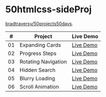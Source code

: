 # 50htmlcss-sideProj
[bradtraversy/50projects50days](https://github.com/bradtraversy/50projects50days).    


|  #  | Project                                                                                                                     | Live Demo                                                                         |
| :-: | --------------------------------------------------------------------------------------------------------------------------- | --------------------------------------------------------------------------------- |
| 01  | Expanding Cards | [Live Demo](https://younyikim.github.io/50sideProject/1.Expanding_Cards/index.html)  |
| 02  | Progress Steps | [Live Demo](https://younyikim.github.io/50sideProject/2.Progress_Steps/index.html)  |
| 03  | Rotating Navigation | [Live Demo](https://younyikim.github.io/50sideProject/3.Rotating%20Navigation/index.html)  |
| 04  | Hidden Search | [Live Demo](https://younyikim.github.io/50sideProject/4.Hidden_Search/index.html)  |
| 05  | Blurry Loading | [Live Demo](https://younyikim.github.io/50sideProject/5.Blurry_Loading/index.html)  |
| 06  | Scroll Animation | [Live Demo](https://younyikim.github.io/50sideProject/6.Scroll_Animation/index.html)  |
